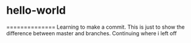 # hello-world
==============
Learning to make a commit.  This is just to show the difference between master and branches.
Continuing where i left off
